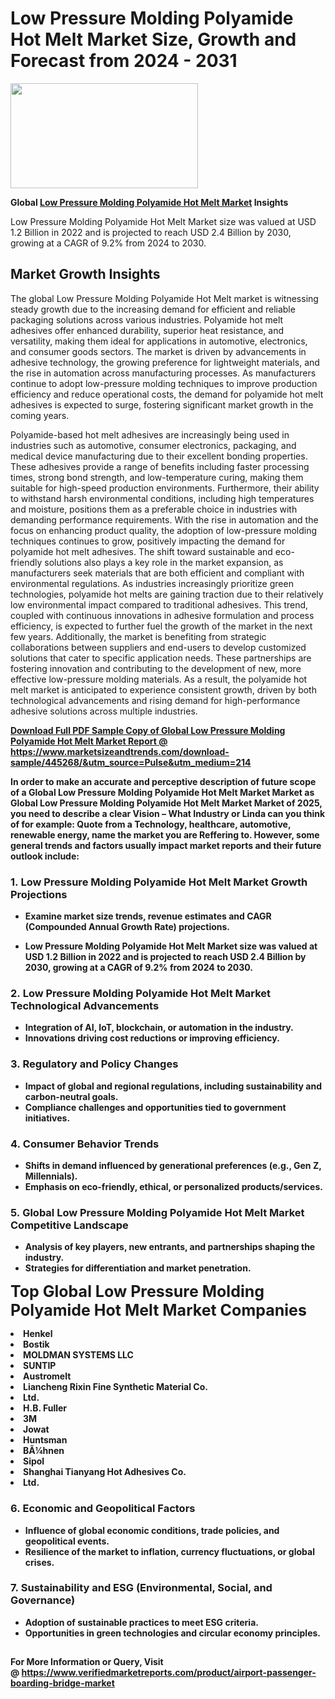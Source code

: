 <H1>Low Pressure Molding Polyamide Hot Melt Market Size, Growth and Forecast from 2024 - 2031</H1><img class="aligncenter size-medium wp-image-584254" src="https://thirdeyenews.in/wp-content/uploads/2024/09/Global-Market-Research-300x168.jpeg" alt="" width="300" height="168" /><p><strong>Global&nbsp;<a href="https://www.marketsizeandtrends.com/download-sample/445268/&amp;utm_source=Pulse&amp;utm_medium=214">Low Pressure Molding Polyamide Hot Melt Market</a> Insights</strong></p><p>Low Pressure Molding Polyamide Hot Melt Market size was valued at USD 1.2 Billion in 2022 and is projected to reach USD 2.4 Billion by 2030, growing at a CAGR of 9.2% from 2024 to 2030.</p><p><h2>Market Growth Insights</h2> <p>The global Low Pressure Molding Polyamide Hot Melt market is witnessing steady growth due to the increasing demand for efficient and reliable packaging solutions across various industries. Polyamide hot melt adhesives offer enhanced durability, superior heat resistance, and versatility, making them ideal for applications in automotive, electronics, and consumer goods sectors. The market is driven by advancements in adhesive technology, the growing preference for lightweight materials, and the rise in automation across manufacturing processes. As manufacturers continue to adopt low-pressure molding techniques to improve production efficiency and reduce operational costs, the demand for polyamide hot melt adhesives is expected to surge, fostering significant market growth in the coming years.</p> <p><strong><a href="#"></a></strong></p> <p>Polyamide-based hot melt adhesives are increasingly being used in industries such as automotive, consumer electronics, packaging, and medical device manufacturing due to their excellent bonding properties. These adhesives provide a range of benefits including faster processing times, strong bond strength, and low-temperature curing, making them suitable for high-speed production environments. Furthermore, their ability to withstand harsh environmental conditions, including high temperatures and moisture, positions them as a preferable choice in industries with demanding performance requirements. With the rise in automation and the focus on enhancing product quality, the adoption of low-pressure molding techniques continues to grow, positively impacting the demand for polyamide hot melt adhesives. The shift toward sustainable and eco-friendly solutions also plays a key role in the market expansion, as manufacturers seek materials that are both efficient and compliant with environmental regulations. As industries increasingly prioritize green technologies, polyamide hot melts are gaining traction due to their relatively low environmental impact compared to traditional adhesives. This trend, coupled with continuous innovations in adhesive formulation and process efficiency, is expected to further fuel the growth of the market in the next few years. Additionally, the market is benefiting from strategic collaborations between suppliers and end-users to develop customized solutions that cater to specific application needs. These partnerships are fostering innovation and contributing to the development of new, more effective low-pressure molding materials. As a result, the polyamide hot melt market is anticipated to experience consistent growth, driven by both technological advancements and rising demand for high-performance adhesive solutions across multiple industries.</p> <p><strong><a href="#"></p><p><span class=""><strong>Download Full PDF Sample Copy of Global Low Pressure Molding Polyamide Hot Melt Market Report</strong> @ <a href="https://www.marketsizeandtrends.com/download-sample/445268/&amp;utm_source=Pulse&amp;utm_medium=214" target="_blank">https://www.marketsizeandtrends.com/download-sample/445268/&amp;utm_source=Pulse&amp;utm_medium=214</a></span></p><p>In order to make an accurate and perceptive description of future scope of a Global&nbsp;Low Pressure Molding Polyamide Hot Melt Market Market as Global&nbsp;Low Pressure Molding Polyamide Hot Melt Market Market of 2025, you need to describe a clear Vision &ndash; What Industry or Linda can you think of for example: Quote from a Technology, healthcare, automotive, renewable energy, name the market you are Reffering to. However, some general trends and factors usually impact market reports and their future outlook include:</p><h3>1.&nbsp;<strong>Low Pressure Molding Polyamide Hot Melt Market Growth Projections</strong></h3><ul><li>Examine market size trends, revenue estimates and CAGR (Compounded Annual Growth Rate) projections.</li><li><p>Low Pressure Molding Polyamide Hot Melt Market size was valued at USD 1.2 Billion in 2022 and is projected to reach USD 2.4 Billion by 2030, growing at a CAGR of 9.2% from 2024 to 2030.</p></li></ul><h3>2.&nbsp;<strong>Low Pressure Molding Polyamide Hot Melt Market Technological Advancements</strong></h3><ul><li>Integration of AI, IoT, blockchain, or automation in the industry.</li><li>Innovations driving cost reductions or improving efficiency.</li></ul><h3>3.&nbsp;<strong>Regulatory and Policy Changes</strong></h3><ul><li>Impact of global and regional regulations, including sustainability and carbon-neutral goals.</li><li>Compliance challenges and opportunities tied to government initiatives.</li></ul><h3>4.&nbsp;<strong>Consumer Behavior Trends</strong></h3><ul><li>Shifts in demand influenced by generational preferences (e.g., Gen Z, Millennials).</li><li>Emphasis on eco-friendly, ethical, or personalized products/services.</li></ul><h3>5.&nbsp;<strong>Global Low Pressure Molding Polyamide Hot Melt Market Competitive Landscape</strong></h3><ul><li>Analysis of key players, new entrants, and partnerships shaping the industry.</li><li>Strategies for differentiation and market penetration.</li></ul><p data-pm-slice="1 1 []"><span style="color: inherit; font-family: inherit; font-size: 25px;">Top Global Low Pressure Molding Polyamide Hot Melt Market Companies</span></p><div class="" data-test-id=""><p><li>Henkel</li><li> Bostik</li><li> MOLDMAN SYSTEMS LLC</li><li> SUNTIP</li><li> Austromelt</li><li> Liancheng Rixin Fine Synthetic Material Co.</li><li> Ltd.</li><li> H.B. Fuller</li><li> 3M</li><li> Jowat</li><li> Huntsman</li><li> BÃ¼hnen</li><li> Sipol</li><li> Shanghai Tianyang Hot Adhesives Co.</li><li> Ltd.</li></p></div><h3>6.&nbsp;<strong>Economic and Geopolitical Factors</strong></h3><ul><li>Influence of global economic conditions, trade policies, and geopolitical events.</li><li>Resilience of the market to inflation, currency fluctuations, or global crises.</li></ul><h3>7.&nbsp;<strong>Sustainability and ESG (Environmental, Social, and Governance)</strong></h3><ul><li>Adoption of sustainable practices to meet ESG criteria.</li><li>Opportunities in green technologies and circular economy principles.</li></ul><h2><strong style="font-size: 14px;">For More Information or Query, Visit @&nbsp;</strong><a style="background-color: #ffffff; font-size: 14px;" href="https://www.marketsizeandtrends.com/report/low-pressure-molding-polyamide-hot-melt-market/" target="_blank">https://www.verifiedmarketreports.com/product/airport-passenger-boarding-bridge-market</a></h2>
